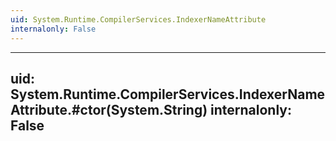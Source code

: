 ```yaml
---
uid: System.Runtime.CompilerServices.IndexerNameAttribute
internalonly: False
---
```


---
uid: System.Runtime.CompilerServices.IndexerNameAttribute.#ctor(System.String)
internalonly: False
---
